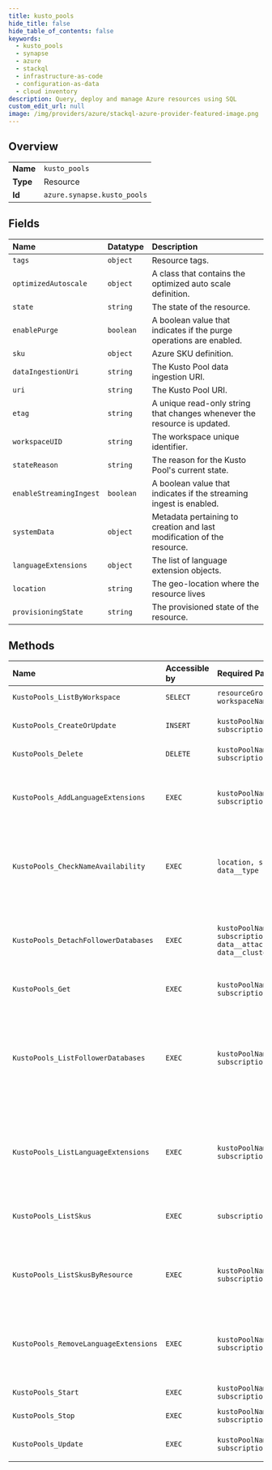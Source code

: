 ```yaml
---
title: kusto_pools
hide_title: false
hide_table_of_contents: false
keywords:
  - kusto_pools
  - synapse
  - azure    
  - stackql
  - infrastructure-as-code
  - configuration-as-data
  - cloud inventory
description: Query, deploy and manage Azure resources using SQL
custom_edit_url: null
image: /img/providers/azure/stackql-azure-provider-featured-image.png
---
```

  
    

## Overview
<table><tbody>
<tr><td><b>Name</b></td><td><code>kusto_pools</code></td></tr>
<tr><td><b>Type</b></td><td>Resource</td></tr>
<tr><td><b>Id</b></td><td><code>azure.synapse.kusto_pools</code></td></tr>
</tbody></table>

## Fields
| Name | Datatype | Description |
|:-----|:---------|:------------|
| `tags` | `object` | Resource tags. |
| `optimizedAutoscale` | `object` | A class that contains the optimized auto scale definition. |
| `state` | `string` | The state of the resource. |
| `enablePurge` | `boolean` | A boolean value that indicates if the purge operations are enabled. |
| `sku` | `object` | Azure SKU definition. |
| `dataIngestionUri` | `string` | The Kusto Pool data ingestion URI. |
| `uri` | `string` | The Kusto Pool URI. |
| `etag` | `string` | A unique read-only string that changes whenever the resource is updated. |
| `workspaceUID` | `string` | The workspace unique identifier. |
| `stateReason` | `string` | The reason for the Kusto Pool's current state. |
| `enableStreamingIngest` | `boolean` | A boolean value that indicates if the streaming ingest is enabled. |
| `systemData` | `object` | Metadata pertaining to creation and last modification of the resource. |
| `languageExtensions` | `object` | The list of language extension objects. |
| `location` | `string` | The geo-location where the resource lives |
| `provisioningState` | `string` | The provisioned state of the resource. |
## Methods
| Name | Accessible by | Required Params | Description |
|:-----|:--------------|:----------------|:------------|
| `KustoPools_ListByWorkspace` | `SELECT` | `resourceGroupName, subscriptionId, workspaceName` | List all Kusto pools |
| `KustoPools_CreateOrUpdate` | `INSERT` | `kustoPoolName, resourceGroupName, subscriptionId, workspaceName, data__sku` | Create or update a Kusto pool. |
| `KustoPools_Delete` | `DELETE` | `kustoPoolName, resourceGroupName, subscriptionId, workspaceName` | Deletes a Kusto pool. |
| `KustoPools_AddLanguageExtensions` | `EXEC` | `kustoPoolName, resourceGroupName, subscriptionId, workspaceName` | Add a list of language extensions that can run within KQL queries. |
| `KustoPools_CheckNameAvailability` | `EXEC` | `location, subscriptionId, data__name, data__type` | Checks that the kusto pool name is valid and is not already in use. |
| `KustoPools_DetachFollowerDatabases` | `EXEC` | `kustoPoolName, resourceGroupName, subscriptionId, workspaceName, data__attachedDatabaseConfigurationName, data__clusterResourceId` | Detaches all followers of a database owned by this Kusto Pool. |
| `KustoPools_Get` | `EXEC` | `kustoPoolName, resourceGroupName, subscriptionId, workspaceName` | Gets a Kusto pool. |
| `KustoPools_ListFollowerDatabases` | `EXEC` | `kustoPoolName, resourceGroupName, subscriptionId, workspaceName` | Returns a list of databases that are owned by this Kusto Pool and were followed by another Kusto Pool. |
| `KustoPools_ListLanguageExtensions` | `EXEC` | `kustoPoolName, resourceGroupName, subscriptionId, workspaceName` | Returns a list of language extensions that can run within KQL queries. |
| `KustoPools_ListSkus` | `EXEC` | `subscriptionId` | Lists eligible SKUs for Kusto Pool resource. |
| `KustoPools_ListSkusByResource` | `EXEC` | `kustoPoolName, resourceGroupName, subscriptionId, workspaceName` | Returns the SKUs available for the provided resource. |
| `KustoPools_RemoveLanguageExtensions` | `EXEC` | `kustoPoolName, resourceGroupName, subscriptionId, workspaceName` | Remove a list of language extensions that can run within KQL queries. |
| `KustoPools_Start` | `EXEC` | `kustoPoolName, resourceGroupName, subscriptionId, workspaceName` | Starts a Kusto pool. |
| `KustoPools_Stop` | `EXEC` | `kustoPoolName, resourceGroupName, subscriptionId, workspaceName` | Stops a Kusto pool. |
| `KustoPools_Update` | `EXEC` | `kustoPoolName, resourceGroupName, subscriptionId, workspaceName` | Update a Kusto Kusto Pool. |
